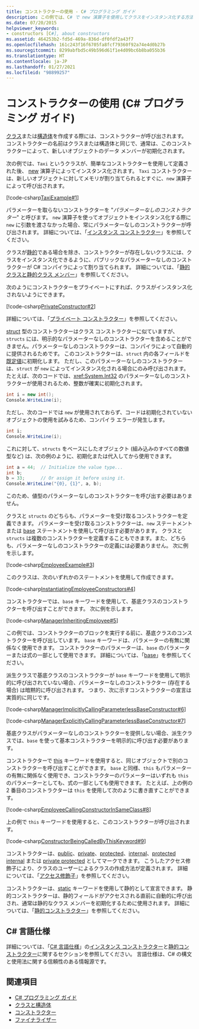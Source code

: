 ```yaml
---
title: コンストラクターの使用 - C# プログラミング ガイド
description: この例では、C# で new 演算子を使用してクラスをインスタンス化する方法を示します。 新しいオブジェクトに対してメモリが割り当てられると、単純なコンストラクターが呼び出されます。
ms.date: 07/20/2015
helpviewer_keywords:
- constructors [C#], about constructors
ms.assetid: 464253b2-fd5d-469a-836d-df0fdf2a43f7
ms.openlocfilehash: 161c243f16f6705fa8fcf79360f92a74e4d0b27b
ms.sourcegitcommit: 8299abfbd5c49b596d61f1e4d09bc6b8ba055b36
ms.translationtype: HT
ms.contentlocale: ja-JP
ms.lasthandoff: 01/27/2021
ms.locfileid: "98899257"
---
```

# <a name="using-constructors-c-programming-guide"></a>コンストラクターの使用 (C# プログラミング ガイド)

[クラス](../../language-reference/keywords/class.md)または[構造体](../../language-reference/builtin-types/struct.md)を作成する際には、コンストラクターが呼び出されます。 コンストラクターの名前はクラスまたは構造体と同じで、通常は、このコンストラクターによって、新しいオブジェクトのデータ メンバーが初期化されます。  
  
 次の例では、`Taxi` というクラスが、簡単なコンストラクターを使用して定義された後、 [new](../../language-reference/operators/new-operator.md) 演算子によってインスタンス化されます。 `Taxi` コンストラクターは、新しいオブジェクトに対してメモリが割り当てられるとすぐに、`new` 演算子によって呼び出されます。  
  
 [!code-csharp[TaxiExample#1](snippets/using-constructors/Program.cs#1)]
  
 パラメーターを取らないコンストラクターを "*パラメーターなしのコンストラクター*" と呼びます。 `new` 演算子を使ってオブジェクトをインスタンス化する際に `new` に引数を渡さなかった場合、常にパラメーターなしのコンストラクターが呼び出されます。 詳細については、「[インスタンス コンストラクター](./instance-constructors.md)」を参照してください。  
  
 クラスが[静的](../../language-reference/keywords/static.md)である場合を除き、コンストラクターが存在しないクラスには、クラスをインスタンス化できるように、パブリックなパラメーターなしのコンストラクターが C# コンパイラによって割り当てられます。 詳細については、「[静的クラスと静的クラス メンバー](./static-classes-and-static-class-members.md)」を参照してください。  
  
 次のようにコンストラクターをプライベートにすれば、クラスがインスタンス化されないようにできます。  
  
 [!code-csharp[PrivateConstructor#2](snippets/using-constructors/Program.cs#2)]
  
 詳細については、「[プライベート コンストラクター](./private-constructors.md)」を参照してください。  
  
 [struct](../../language-reference/builtin-types/struct.md) 型のコンストラクターはクラス コンストラクターに似ていますが、`structs` には、明示的なパラメーターなしのコンストラクターを含めることができません。パラメーターなしのコンストラクターは、コンパイラによって自動的に提供されるためです。 このコンストラクターは、`struct` 内の各フィールドを[既定値](../../language-reference/builtin-types/default-values.md)に初期化します。 ただし、このパラメーターなしのコンストラクターは、`struct` が `new` によってインスタンス化される場合にのみ呼び出されます。 たとえば、次のコードでは、<xref:System.Int32> のパラメーターなしのコンストラクターが使用されるため、整数が確実に初期化されます。  
  
```csharp  
int i = new int();  
Console.WriteLine(i);  
```  
  
 ただし、次のコードでは `new` が使用されておらず、コードは初期化されていないオブジェクトの使用を試みるため、コンパイラ エラーが発生します。  
  
```csharp  
int i;  
Console.WriteLine(i);  
```  
  
 これに対して、`structs` をベースにしたオブジェクト (組み込みのすべての数値型など) は、次の例のように、初期化または代入してから使用できます。  
  
```csharp  
int a = 44;  // Initialize the value type...  
int b;  
b = 33;      // Or assign it before using it.  
Console.WriteLine("{0}, {1}", a, b);  
```  
  
 このため、値型のパラメーターなしのコンストラクターを呼び出す必要はありません。  
  
 クラスと `structs` のどちらも、パラメーターを受け取るコンストラクターを定義できます。 パラメーターを受け取るコンストラクターは、`new` ステートメントまたは [base](../../language-reference/keywords/base.md) ステートメントを使用して呼び出す必要があります。 クラスと `structs` は複数のコンストラクターを定義することもできます。また、どちらも、パラメーターなしのコンストラクターの定義には必要ありません。 次に例を示します。  
  
 [!code-csharp[EmployeeExample#3](snippets/using-constructors/Program.cs#3)]
  
 このクラスは、次のいずれかのステートメントを使用して作成できます。  
  
 [!code-csharp[InstantiatingEmployeeConstructors#4](snippets/using-constructors/Program.cs#4)]
  
 コンストラクターでは、`base` キーワードを使用して、基底クラスのコンストラクターを呼び出すことができます。 次に例を示します。  
  
 [!code-csharp[ManagerInheritingEmployee#5](snippets/using-constructors/Program.cs#5)]
  
 この例では、コンストラクターのブロックを実行する前に、基底クラスのコンストラクターを呼び出しています。 `base` キーワードは、パラメーターの有無に関係なく使用できます。 コンストラクターのパラメーターは、`base` のパラメーターまたは式の一部として使用できます。 詳細については、「[base](../../language-reference/keywords/base.md)」を参照してください。  
  
 派生クラスで基底クラスのコンストラクターが `base` キーワードを使用して明示的に呼び出されていない場合、パラメーターなしのコンストラクター (存在する場合) は暗黙的に呼び出されます。 つまり、次に示すコンストラクターの宣言は実質的に同じです。  
  
 [!code-csharp[ManagerImplicitlyCallingParameterlessBaseConstructor#6](snippets/using-constructors/Program.cs#6)]
  
 [!code-csharp[ManagerExplicitlyCallingParameterlessBaseConstructor#7](snippets/using-constructors/Program.cs#7)]
  
 基底クラスがパラメーターなしのコンストラクターを提供しない場合、派生クラスでは、`base` を使って基本コンストラクターを明示的に呼び出す必要があります。  
  
 コンストラクターで [this](../../language-reference/keywords/this.md) キーワードを使用すると、同じオブジェクトで別のコンストラクターを呼び出すことができます。 `base` と同様、`this` もパラメーターの有無に関係なく使用でき、コンストラクターのパラメーターはいずれも `this` のパラメーターとしても、式の一部としても使用できます。 たとえば、上の例の 2 番目のコンストラクターは `this` を使用して次のように書き直すことができます。  
  
 [!code-csharp[EmployeeCallingConstructorInSameClass#8](snippets/using-constructors/Program.cs#8)]
  
 上の例で `this` キーワードを使用すると、このコンストラクターが呼び出されます。  
  
 [!code-csharp[ConstructorBeingCalledByThisKeyword#9](snippets/using-constructors/Program.cs#9)]
  
 コンストラクターは、[public](../../language-reference/keywords/public.md)、[private](../../language-reference/keywords/private.md)、[protected](../../language-reference/keywords/protected.md)、[internal](../../language-reference/keywords/internal.md)、[protected internal](../../language-reference/keywords/protected-internal.md) または [private protected](../../language-reference/keywords/private-protected.md) としてマークできます。 こうしたアクセス修飾子により、クラスのユーザーによるクラスの作成方法が定義されます。 詳細については、「[アクセス修飾子](./access-modifiers.md)」を参照してください。  
  
 コンストラクターは、[static](../../language-reference/keywords/static.md) キーワードを使用して静的として宣言できます。 静的コンストラクターは、静的フィールドがアクセスされる直前に自動的に呼び出され、通常は静的なクラス メンバーを初期化するために使用されます。 詳細については、「[静的コンストラクター](./static-constructors.md)」を参照してください。  
  
## <a name="c-language-specification"></a>C# 言語仕様  

詳細については、「[C# 言語仕様](/dotnet/csharp/language-reference/language-specification/introduction)」の[インスタンス コンストラクター](~/_csharplang/spec/classes.md#instance-constructors)と[静的コンストラクター](~/_csharplang/spec/classes.md#static-constructors)に関するセクションを参照してください。 言語仕様は、C# の構文と使用法に関する信頼性のある情報源です。
  
## <a name="see-also"></a>関連項目

- [C# プログラミング ガイド](../index.md)
- [クラスと構造体](./index.md)
- [コンストラクター](./constructors.md)
- [ファイナライザー](./destructors.md)

